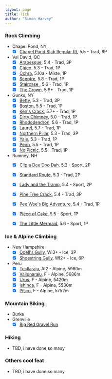 ```yaml
---
layout: page
title: Tick
author: "Simon Harvey"
---
```


### Rock Climbing
* Chapel Pond, NY
  - [x] [Chapel Pond Slab Regular Rt](https://www.mountainproject.com/route/106411030/regular-route), 5.5 - Trad, 8P
* Val David, QC
  - [x] [Arabesque](https://www.mountainproject.com/route/108380035/arabesque), 5.4 - Trad, 3P
  - [x] [Chico](https://www.mountainproject.com/route/110523985/chico), 5.3 - Trad, 1P
  - [x] [Ochra](https://www.mountainproject.com/route/108145859/ochra), 5.10a - Mixte, 1P
  - [x] [Sceptre](https://www.mountainproject.com/route/109006250/sceptre), 5.8 - Trad, 1P
  - [x] [Staircase ](https://www.mountainproject.com/route/108411431/staircase), 5.6 - Trad, 1P
  - [x] [The Crown](https://www.mountainproject.com/route/109194197/the-crown), 5.8+ - Trad, 1P
* Gunks, NY
  - [x] [Betty](https://www.mountainproject.com/route/105920873/betty), 5.3 - Trad, 3P
  - [x] [Boston](https://www.mountainproject.com/route/106031901/boston), 5.5 - Trad, 1P
  - [x] [Ken's Crack](https://www.mountainproject.com/route/105799779/kens-crack), 5.7+ - Trad, 1P
  - [x] [Dirty Chimney](https://www.mountainproject.com/route/106511488/dirty-chimney), 5.0 - Trad, 1P
  - [x] [Rhododendron](https://www.mountainproject.com/route/105810485/rhododendron), 5.6 - Trad, 1P
  - [x] [Laurel](https://www.mountainproject.com/route/105810464/laurel), 5.7 - Trad, 1P
  - [x] [Northern Pillar](https://www.mountainproject.com/route/105939747/northern-pillar), 5.3 - Trad, 3P
  - [x] [Yale](https://www.mountainproject.com/route/109149831/yale), 5.3 - Trad, 1P
  - [x] [Penn](https://www.mountainproject.com/route/113805195/penn), 5.5 - Trad, 1P
  - [x] [No Picnic](https://www.mountainproject.com/route/106133879/no-picnic), 5.5 - Trad, 1P
* Rumney, NH
  - [x] [Clip a Dee Doo Dah](https://www.mountainproject.com/route/105888037/clip-a-dee-doo-dah), 5.3 - Sport, 2P
  - [x] [Standard Route](https://www.mountainproject.com/route/106397749/standard-route), 5.3 - Trad, 2P
  - [x] [Lady and the Tramp](https://www.mountainproject.com/route/106057108/lady-and-the-tramp), 5.4 - Sport, 2P
  - [x] [Pine Tree Crack](https://www.mountainproject.com/route/106057097/pine-tree-crack), 5.4 - Trad, 3P
  - [x] [Pee Wee's Big Adventure](https://www.mountainproject.com/route/105966723/pee-wees-big-adventure), 5.4 - Trad, 1P
  - [x] [Piece of Cake](https://www.mountainproject.com/route/106491699/piece-of-cake), 5.5 - Sport, 1P
  - [x] [The Little Mermaid](https://www.mountainproject.com/route/106454898/the-little-mermaid), 5.6 - Sport, 1P


### Ice & Alpine Climbing
* New Hampshire
  - [x] [Odell's Gully](https://www.mountainproject.com/route/106449898/odells-gully), WI3+ - Ice, 3P
  - [x] [Shoestring Gully](https://www.mountainproject.com/route/106100769/shoestring-gully), WI2+ - Ice, 6P
* Peru
  - [x] [Tocllaraju](https://www.mountainproject.com/route/112083010/tocllaraju-northwest-ridge), AI2 - Alpine, 5980m
  - [x] [Vallunaraju](https://www.mountainproject.com/route/111929198/southwestern-route), F - Alpine, 5686m
  - [x] [Urus](https://www.mountainproject.com/route/106370657/southeast-slopes-to-east-ridge-urus-este-5420mts), F - Alpine, 5420m
  - [x] [Ishinca](https://www.mountainproject.com/route/106407702/ishinca-5530m-northwest-slopes), F - Alpine, 5530m
  - [x] [Pisco](https://www.mountainproject.com/route/106376347/pisco-normal-route), F - Alpine, 5752m

### Mountain Biking
* Burke
* Grenville
  - [x] [Big Red Gravel Run](https://www.bigredgravelrun.com/)

### Hiking
* TBD, i have done so many

### Others cool feat
* TBD, i have done so many
